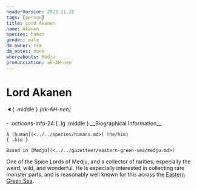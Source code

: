 ```yaml
---
headerVersion: 2023.11.25
tags: [person]
title: Lord Akanen
name: Akanen
species: human
gender: male
dm_owner: tim
dm_notes: none
whereabouts: Medju
pronunciation: ak-AH-nen
---
```

# Lord Akanen
:speaker:{ .middle } *(ak-AH-nen)*  
<div class="grid cards ext-narrow-margin ext-one-column" markdown>
- :octicons-info-24:{ .lg .middle } __Biographical Information__

    A [human](<../../species/humans.md>) (he/him)  
    { .bio }

    Based in [Medju](<../../gazetteer/eastern-green-sea/medju.md>)
</div>


One of the Spice Lords of Medju, and a collector of rarities, especially the weird, wild, and wonderful. He is especially interested in collecting rare monster parts, and is reasonably well known for this across the [Eastern Green Sea](<../../gazetteer/eastern-green-sea/eastern-green-sea.md>).




